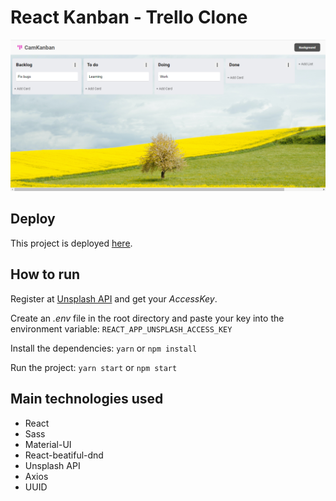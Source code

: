 # React Kanban - Trello Clone

![CamKanban Screen](https://github.com/camilaheinzmann/react-kanban/blob/main/src/assets/img/react-camkanban.png "React CamKanban")

## Deploy

This project is deployed [here](https://react-camkanban.netlify.app/).

## How to run

Register at [Unsplash API](https://unsplash.com/developers) and get your *AccessKey*. 

Create an *.env* file in the root directory and paste your key into the environment variable: `REACT_APP_UNSPLASH_ACCESS_KEY`

Install the dependencies:
`yarn` or `npm install`

Run the project:
`yarn start` or `npm start`

## Main technologies used
- React
- Sass
- Material-UI
- React-beatiful-dnd
- Unsplash API
- Axios
- UUID
 
